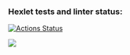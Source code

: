 ### Hexlet tests and linter status:
[![Actions Status](https://github.com/Bascy6/java-project-61/actions/workflows/hexlet-check.yml/badge.svg)](https://github.com/Bascy6/java-project-61/actions)

<a href="https://codeclimate.com/github/Bascy6/java-project-61/maintainability"><img src="https://api.codeclimate.com/v1/badges/decb284807cf2a5924c8/maintainability" /></a>